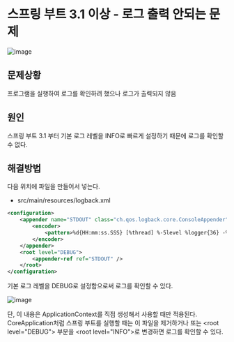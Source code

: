 # 스프링 부트 3.1 이상 - 로그 출력 안되는 문제
![image](https://github.com/GYUNGAEEEE/Troubleshooting/assets/158580466/b1a0f1e5-be50-44bf-935b-94c8dacc9c90)

## 문제상황
프로그램을 실행하여 로그를 확인하려 했으나 로그가 출력되지 않음

## 원인
스프링 부트 3.1 부터 기본 로그 레벨을 INFO로 빠르게 설정하기 때문에 로그를 확인할 수 없다.

## 해결방법
다음 위치에 파일을 만들어서 넣는다.

- src/main/resources/logback.xml
```xml
<configuration>
    <appender name="STDOUT" class="ch.qos.logback.core.ConsoleAppender">
        <encoder>
            <pattern>%d{HH:mm:ss.SSS} [%thread] %-5level %logger{36} -%kvp- %msg%n</pattern>
        </encoder>
    </appender>
    <root level="DEBUG">
        <appender-ref ref="STDOUT" />
    </root>
</configuration>
```
기본 로그 레벨을 DEBUG로 설정함으로써 로그를 확인할 수 있다.

![image](https://github.com/GYUNGAEEEE/Troubleshooting/assets/158580466/cb911408-a448-4def-b77c-036915bdb19f)

단, 이 내용은 ApplicationContext를 직접 생성해서 사용할 때만 적용된다.
CoreApplication처럼 스프링 부트를 실행할 때는 이 파일을 제거하거나 또는 \<root level="DEBUG"> 부분을 \<root level="INFO">로 변경하면 로그를 확인할 수 있다.
